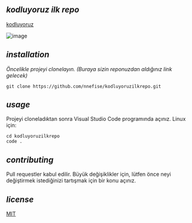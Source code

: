 
## *kodluyoruz ilk repo*
[kodluyoruz](https://kodluyoruz.org)

![image](https://user-images.githubusercontent.com/128746911/228072591-edd35c64-07aa-4e45-9f6e-4be83992c87b.png)

## *installation*
*Öncelikle projeyi clonelayın. (Buraya sizin reponuzdan aldığınız link gelecek)*
```
git clone https://github.com/nnefise/kodluyoruzilkrepo.git
```
## *usage*
Projeyi cloneladıktan sonra Visual Studio Code programında açınız.
Linux için:
```
cd kodluyoruzilkrepo
code .
```
## *contributing*
Pull requestler kabul edilir. Büyük değişiklikler için, lütfen önce neyi değiştirmek istediğinizi tartışmak için bir konu açınız.

## *license*
[MIT](https://choosealicense.com/licenses/mit/)
